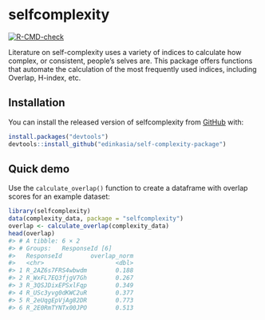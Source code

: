 
<!-- README.md is generated from README.Rmd. Please edit that file -->

# selfcomplexity

<!-- badges: start -->

[![R-CMD-check](https://github.com/edinkasia/self-complexity-package/workflows/R-CMD-check/badge.svg)](https://github.com/edinkasia/self-complexity-package/actions)
<!-- badges: end -->

Literature on self-complexity uses a variety of indices to calculate how
complex, or consistent, people’s selves are. This package offers
functions that automate the calculation of the most frequently used
indices, including Overlap, H-index, etc.

## Installation

You can install the released version of selfcomplexity from
[GitHub](https://github.com/) with:

``` r
install.packages("devtools")
devtools::install_github("edinkasia/self-complexity-package")
```

## Quick demo

Use the `calculate_overlap()` function to create a dataframe with
overlap scores for an example dataset:

``` r
library(selfcomplexity)
data(complexity_data, package = "selfcomplexity")
overlap <- calculate_overlap(complexity_data)
head(overlap)
#> # A tibble: 6 × 2
#> # Groups:   ResponseId [6]
#>   ResponseId        overlap_norm
#>   <chr>                    <dbl>
#> 1 R_2AZ6s7FRS4wbwdm        0.188
#> 2 R_WxFL7EQ3fjgV7Gh        0.267
#> 3 R_3QSJDixEPSxlFqp        0.349
#> 4 R_USc3yvg0dKWC2uR        0.377
#> 5 R_2eUqgEpVjAg82DR        0.773
#> 6 R_2E0RmTYNTx00JPO        0.513
```
